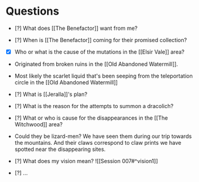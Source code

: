 # Questions

- [?] What does [[The Benefactor]] want from me?

- [?] When is [[The Benefactor]] coming for their promised collection?

- [x] Who or what is the cause of the mutations in the [[Elsir Vale]] area?
- Originated from broken ruins in the [[Old Abandoned Watermill]].
- Most likely the scarlet liquid that's been seeping from the teleportation circle in the [[Old Abandoned Watermill]]

- [?] What is [[Jeralla]]'s plan?

- [?] What is the reason for the attempts to summon a dracolich?

- [?] What or who is cause for the disappearances in the [[The Witchwood]] area?
- Could they be lizard-men? We have seen them during our trip towards the mountains. And their claws correspond to claw prints we have spotted near the disappearing sites.

- [?] What does my vision mean?
![[Session 007#^vision1]]

- [?] ...